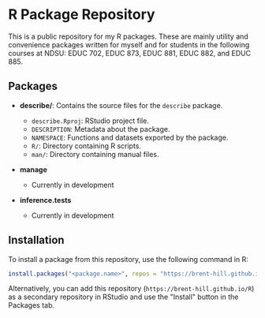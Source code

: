 # R Package Repository
This is a public repository for my R packages. These are mainly utility and convenience packages written for myself and for students in the following courses at NDSU: EDUC 702, EDUC 873, EDUC 881, EDUC 882, and EDUC 885.

## Packages

- **describe/**: Contains the source files for the `describe` package.
  - `describe.Rproj`: RStudio project file.
  - `DESCRIPTION`: Metadata about the package.
  - `NAMESPACE`: Functions and datasets exported by the package.
  - `R/`: Directory containing R scripts.
  - `man/`: Directory containing manual files.

- **manage**
  - Currently in development

- **inference.tests**
  - Currently in development

## Installation

To install a package from this repository, use the following command in R:

```R
install.packages("<package.name>", repos = "https://brent-hill.github.io/R", type = "source")
```

Alternatively, you can add this repository (`https://brent-hill.github.io/R`) as a secondary repository in RStudio and use the "Install" button in the Packages tab.
